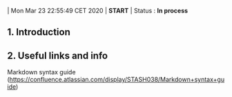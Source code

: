 |  Mon Mar 23 22:55:49 CET 2020 |        **START**                                    |
   Status : **In process**

## 1. Introduction 

## 2. Useful links and info
   Markdown syntax guide (https://confluence.atlassian.com/display/STASH038/Markdown+syntax+guide)